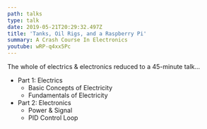 ```yaml
---
path: talks
type: talk
date: 2019-05-21T20:29:32.497Z
title: 'Tanks, Oil Rigs, and a Raspberry Pi'
summary: A Crash Course In Electronics
youtube: wRP-q4xx5Pc
---
```

The whole of electrics & electronics reduced to a 45-minute talk...

* Part 1: Electrics
  * Basic Concepts of Electricity
  * Fundamentals of Electricity
* Part 2: Electronics
  * Power & Signal
  * PID Control Loop
